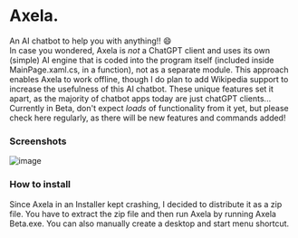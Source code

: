 # Axela.
An AI chatbot to help you with anything!! 😄
<br>In case you wondered, Axela is *not* a ChatGPT client and uses its own (simple) AI engine that is coded into the program itself (included inside MainPage.xaml.cs, in a function), not as a separate module. This approach enables Axela to work offline, though I do plan to add Wikipedia support to increase the usefulness of this AI chatbot. These unique features set it apart, as the majority of chatbot apps today are just chatGPT clients... 
<br>Currently in Beta, don't expect *loads* of functionality from it yet, but please check here regularly, as there will be new features and commands added!

### Screenshots
![image](https://github.com/jpbandroid/Axela/assets/100033309/9512e567-6912-4bb1-b974-63e4fa88df55)

### How to install
Since Axela in an Installer kept crashing, I decided to distribute it as a zip file.
You have to extract the zip file and then run Axela by running Axela Beta.exe.
You can also manually create a desktop and start menu shortcut.
